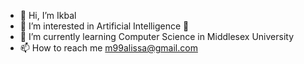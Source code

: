 - 👋 Hi, I’m Ikbal
- 👀 I’m interested in Artificial Intelligence 🤖
- 🌱 I’m currently learning Computer Science in Middlesex University
- 📫 How to reach me m99alissa@gmail.com

<!---
alissa9/alissa9 is a ✨ special ✨ repository because its `README.md` (this file) appears on your GitHub profile.
You can click the Preview link to take a look at your changes.
--->
